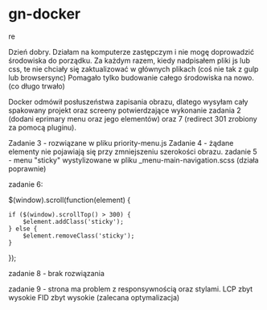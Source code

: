 # gn-docker
re

Dzień dobry. Działam na komputerze zastępczym i nie mogę doprowadzić środowiska do porządku.
Za każdym razem, kiedy nadpisałem pliki js lub css, te nie chciały się zaktualizować w głównych plikach (coś nie tak z gulp lub browsersync) 
Pomagało tylko budowanie całego środowiska na nowo. (co długo trwało) 

Docker odmówił posłuszeństwa zapisania obrazu, dlatego wysyłam cały spakowany projekt oraz screeny potwierdzające wykonanie zadania 2 (dodani eprimary menu oraz jego elementów) 
oraz 7 (redirect 301 zrobiony za pomocą pluginu).

Zadanie 3 - rozwiązane w pliku priority-menu.js
Zadanie 4 - żądane elementy nie pojawiają się przy zmniejszeniu szerokości obrazu. 
zadanie 5 - menu "sticky" wystylizowane w pliku _menu-main-navigation.scss (działa poprawnie)

zadanie 6: 

$(window).scroll(function(element) {

    if ($(window).scrollTop() > 300) {
        $element.addClass('sticky');
    } else {
        $element.removeClass('sticky');
    }
});


zadanie 8 - brak rozwiązania 

zadanie 9 - strona ma problem z responsywnością oraz stylami. LCP zbyt wysokie FID zbyt wysokie (zalecana optymalizacja)




